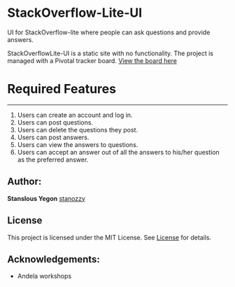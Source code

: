 # StackOverflow-Lite-UI
UI for StackOverflow-lite where people can ask questions and provide answers.

StackOverflowLite-UI is a static site with no functionality. The project is managed with a Pivotal tracker board. [View the board here](https://www.pivotaltracker.com/n/projects/2233906)

# Required Features
-----------------------
1. Users can create an account and log in.
2. Users can post questions.
3. Users can delete the questions they post.
4. Users can post answers.
5. Users can view the answers to questions.
6. Users can accept an answer out of all the answers to his/her question as the preferred answer.




Author:
---------------
**Stanslous Yegon**  [stanozzy](https://github.com/stanozzy)

License
-----------
This project is licensed under the MIT License. See [License](https://github.com/stanozzy/StackOverflowlLite-UI/blob/master/LICENSE) for details.


Acknowledgements:
---------------

- Andela workshops

